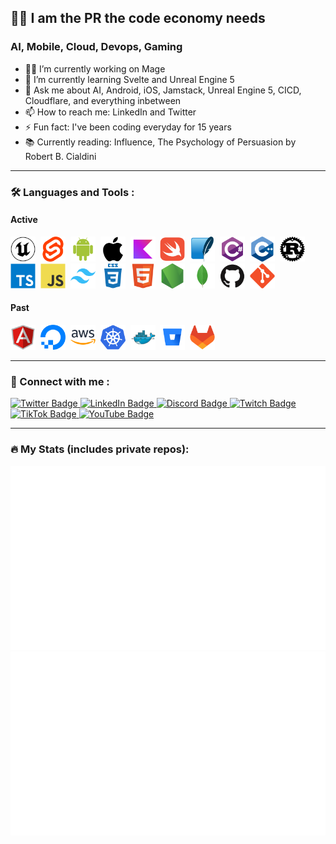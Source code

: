 ## 🦸‍♂️ I am the PR the code economy needs 
### AI, Mobile, Cloud, Devops, Gaming
- 👨‍💻 I’m currently working on Mage
- 🌱 I’m currently learning Svelte and Unreal Engine 5
- 💬 Ask me about AI, Android, iOS, Jamstack, Unreal Engine 5, CICD, Cloudflare, and everything inbetween
- 📫 How to reach me: LinkedIn and Twitter
- ⚡ Fun fact: I've been coding everyday for 15 years
- 📚 Currently reading: Influence, The Psychology of Persuasion by Robert B. Cialdini

---
### 🛠️ Languages and Tools :

#### Active
<div>
  <img src="https://github.com/devicons/devicon/blob/master/icons/unrealengine/unrealengine-original.svg" title="Unreal Engine" alt="unreal engine" width="40" height="40"/>&nbsp;
  <img src="https://github.com/devicons/devicon/blob/master/icons/svelte/svelte-original.svg" title="Svelte" alt="Svelte" width="40" height="40"/>&nbsp;
  <img src="https://github.com/devicons/devicon/blob/master/icons/android/android-original.svg" title="Android" alt="Android" width="40" height="40"/>&nbsp;
  <img src="https://github.com/devicons/devicon/blob/master/icons/apple/apple-original.svg" title="Apple" alt="Apple" width="40" height="40"/>&nbsp;
  <img src="https://github.com/devicons/devicon/blob/master/icons/kotlin/kotlin-original.svg" title="Kotlin" alt="Kotlin" width="40" height="40"/>&nbsp;
  <img src="https://github.com/devicons/devicon/blob/master/icons/swift/swift-original.svg" title="Swift" alt="Swift" width="40" height="40"/>&nbsp;
  <img src="https://github.com/devicons/devicon/blob/master/icons/sqlite/sqlite-original.svg" title="Sqlite" alt="Swift" width="40" height="40"/>&nbsp;
  <img src="https://github.com/devicons/devicon/blob/master/icons/csharp/csharp-original.svg"  title="C#" alt="C#" width="40" height="40"/>&nbsp;
  <img src="https://github.com/devicons/devicon/blob/master/icons/cplusplus/cplusplus-original.svg"  title="C++" alt="C++" width="40" height="40"/>&nbsp;
  <img src="https://github.com/devicons/devicon/blob/master/icons/rust/rust-original.svg" title="Rust" alt="Rust" width="40" height="40"/>&nbsp;
  <img src="https://github.com/devicons/devicon/blob/master/icons/typescript/typescript-original.svg" title="Typescript" alt="Typescript" width="40" height="40"/>&nbsp;
  <img src="https://github.com/devicons/devicon/blob/master/icons/javascript/javascript-original.svg" title="JavaScript" alt="JavaScript" width="40" height="40"/>&nbsp;
  <img src="https://github.com/devicons/devicon/blob/master/icons/tailwindcss/tailwindcss-original.svg" title="Tailwind" alt="Tailwind" width="40" height="40"/>&nbsp;
  <img src="https://github.com/devicons/devicon/blob/master/icons/css3/css3-plain-wordmark.svg" title="CSS3" alt="CSS" width="40" height="40"/>&nbsp;
  <img src="https://github.com/devicons/devicon/blob/master/icons/html5/html5-original.svg" title="HTML5" alt="HTML" width="40" height="40"/>&nbsp;
  <img src="https://github.com/devicons/devicon/blob/master/icons/nodejs/nodejs-original.svg" title="NodeJS" alt="NodeJS" width="40" height="40"/>&nbsp;
  <img src="https://github.com/devicons/devicon/blob/master/icons/mongodb/mongodb-original.svg" title="MongoDB" alt="MongoDB" width="40" height="40"/>&nbsp;
  <img src="https://github.com/devicons/devicon/blob/master/icons/github/github-original.svg" title="GitHub" **alt="GitHub" width="40" height="40"/>&nbsp;
  <img src="https://github.com/devicons/devicon/blob/master/icons/git/git-original.svg" title="Git" **alt="Git" width="40" height="40"/>&nbsp;
</div>

#### Past
<div>
    <img src="https://github.com/devicons/devicon/blob/master/icons/angularjs/angularjs-original.svg"  title="Angular" alt="Angular" width="40" height="40"/>&nbsp;
    <img src="https://github.com/devicons/devicon/blob/master/icons/digitalocean/digitalocean-original.svg" title="Docker" alt="Docker" width="40" height="40"/>&nbsp;
    <img src="https://github.com/devicons/devicon/blob/master/icons/amazonwebservices/amazonwebservices-original-wordmark.svg" title="AWS" alt="AWS" width="40" height="40"/>&nbsp;
    <img src="https://github.com/devicons/devicon/blob/master/icons/kubernetes/kubernetes-plain.svg" title="Kubernetes" alt="Kubernetes" width="40" height="40"/>&nbsp;     
    <img src="https://github.com/devicons/devicon/blob/master/icons/docker/docker-original.svg" title="Docker" alt="Docker" width="40" height="40"/>&nbsp;
    <img src="https://github.com/devicons/devicon/blob/master/icons/bitbucket/bitbucket-original.svg" title="Bitbucket" **alt="Bitbucket" width="40" height="40"/>&nbsp;
    <img src="https://github.com/devicons/devicon/blob/master/icons/gitlab/gitlab-original.svg" title="GitLab" **alt="GitLab" width="40" height="40"/>&nbsp;
</div>


---

### 🤝 Connect with me :

<div id="badges">
  <a href="https://twitter.com/GaganSuie">
    <img src="https://img.shields.io/badge/X%20(Twitter)-000?style=for-the-badge&logo=x&logoColor=white" alt="Twitter Badge"/>
  <a href="https://www.linkedin.com/in/gagansuie/">
    <img src="https://img.shields.io/badge/LinkedIn-0077B5?style=for-the-badge&logo=linkedin&logoColor=white" alt="LinkedIn Badge"/>
  </a>
  <a href="https://discord.mage.stream">
    <img src="https://img.shields.io/badge/Discord-7289DA?style=for-the-badge&logo=discord&logoColor=white" alt="Discord Badge"/>
  </a>
  <a href="https://www.twitch.tv/gagansuie">
    <img src="https://img.shields.io/badge/Twitch-7b52f3?style=for-the-badge&logo=twitch&logoColor=white" alt="Twitch Badge"/>
  </a>  
<!--   <a href="https://kick.com/gagansuie">
    <img src="https://img.shields.io/badge/Kick-47c919?style=for-the-badge&logo=kick&logoColor=white" alt="Kick Badge"/>
  </a>   -->
  <a href="https://www.tiktok.com/@gagansuie">
    <img src="https://img.shields.io/badge/TikTok-black?style=for-the-badge&logo=tiktok&logoColor=white" alt="TikTok Badge"/>
  </a>
  <a href="https://www.youtube.com/@gagansuie">
    <img src="https://img.shields.io/badge/Youtube-darkred?style=for-the-badge&logo=youtube&logoColor=white" alt="YouTube Badge"/>
  </a>
</div>

---

### 🔥 My Stats (includes private repos):

![](https://raw.githubusercontent.com/gagansuie/github-stats/master/generated/overview.svg#gh-dark-mode-only)
![](https://raw.githubusercontent.com/gagansuie/github-stats/master/generated/languages.svg#gh-dark-mode-only)


<!-- <a href="https://github.com/gagan-suie"><img align="center" src="https://github-readme-stats.vercel.app/api?username=gagan-suie&show_icons=true&include_all_commits=true&theme=buefy&hide_border=true" alt="Gagan's github stats" /></a> -->
<!-- | <a href="https://github.com/gagan-suie"><img align="center" src="https://github-readme-stats.vercel.app/api?username=gagan-suie&show_icons=true&include_all_commits=true&theme=buefy&hide_border=true" alt="Gagan's github stats" /></a> | <a href="https://github.com/gagan-suie"><img align="center" src="https://github-readme-stats.vercel.app/api/top-langs/?username=gagan-suie&layout=compact&theme=buefy&hide_border=true" /></a> |
| ------------- | ------------- | -->
